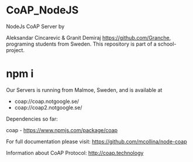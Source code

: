 # CoAP_NodeJS
NodeJs CoAP Server by

Aleksandar Cincarevic & Granit Demiraj https://github.com/Granche, programing students from Sweden. This repository is part of a school-project.


# npm i


Our Servers is running from Malmoe, Sweden, and is available at

- coap://coap.notgoogle.se/
- coap://coap2.notgoogle.se/

Dependencies so far:

coap - https://www.npmjs.com/package/coap 

For full documentation please visit: https://github.com/mcollina/node-coap

Information about CoAP Protocol: http://coap.technology
